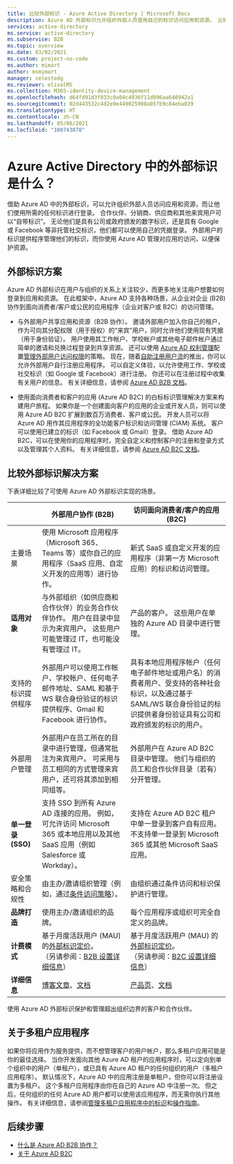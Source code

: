 ```yaml
---
title: 比较外部标识 - Azure Active Directory | Microsoft Docs
description: Azure AD 外部标识允许组织外部人员使用自己的标识访问应用和资源。 比较外部标识的解决方案，包括 Azure Active Directory B2B 协作和 Azure AD B2C。
services: active-directory
ms.service: active-directory
ms.subservice: B2B
ms.topic: overview
ms.date: 03/02/2021
ms.custom: project-no-code
ms.author: mimart
author: msmimart
manager: celestedg
ms.reviewer: elisolMS
ms.collection: M365-identity-device-management
ms.openlocfilehash: d64fd91d3f033c0a04c4936f11d096aa640942a1
ms.sourcegitcommit: 02d443532c4d2e9e449025908a05fb9c84eba039
ms.translationtype: HT
ms.contentlocale: zh-CN
ms.lasthandoff: 05/06/2021
ms.locfileid: "108743878"
---
```

# <a name="what-are-external-identities-in-azure-active-directory"></a>Azure Active Directory 中的外部标识是什么？

借助 Azure AD 中的外部标识，可以允许组织外部人员访问应用和资源，而让他们使用所需的任何标识进行登录。 合作伙伴、分销商、供应商和其他来宾用户可以“自带标识”。 无论他们是具有公司或政府颁发的数字标识，还是具有 Google 或 Facebook 等非托管社交标识，他们都可以使用自己的凭据登录。 外部用户的标识提供程序管理他们的标识，而你使用 Azure AD 管理对应用的访问，以便保护资源。

## <a name="external-identities-scenarios"></a>外部标识方案

Azure AD 外部标识在用户与组织的关系上关注较少，而更多地关注用户想要如何登录到应用和资源。 在此框架中，Azure AD 支持各种场景，从企业对企业 (B2B) 协作到面向消费者/客户或公民的应用程序（企业对客户或 B2C）的访问管理。

- 与外部用户共享应用和资源（B2B 协作）。 邀请外部用户加入你自己的租户，作为可向其分配权限（用于授权）的“来宾”用户，同时允许他们使用现有凭据（用于身份验证）。 用户使用其工作帐户、学校帐户或其他电子邮件帐户通过简单的邀请和兑换过程登录到共享资源。 还可以使用 [Azure AD 权利管理](../governance/entitlement-management-overview.md)配置[管理外部用户访问权限](../governance/entitlement-management-external-users.md#how-access-works-for-external-users)的策略。 现在，随着[自助注册用户流](self-service-sign-up-overview.md)的推出，你可以允许外部用户自行注册应用程序。 可以自定义体验，以允许使用工作、学校或社交标识（如 Google 或 Facebook）进行注册。 你还可以在注册过程中收集有关用户的信息。 有关详细信息，请参阅 [Azure AD B2B 文档](index.yml)。

- 使用面向消费者和客户的应用 (Azure AD B2C) 的白标标识管理解决方案来构建用户旅程。 如果你是一个创建面向客户的应用的企业或开发人员，则可以使用 Azure AD B2C 扩展到数百万消费者、客户或公民。 开发人员可以将 Azure AD 用作其应用程序的全功能客户标识和访问管理 (CIAM) 系统。 客户可以使用已建立的标识（如 Facebook 或 Gmail）登录。 借助 Azure AD B2C，可以在使用你的应用程序时，完全自定义和控制客户的注册和登录方式以及管理其个人资料。 有关详细信息，请参阅 [Azure AD B2C 文档](../../active-directory-b2c/index.yml)。

## <a name="compare-external-identities-solutions"></a>比较外部标识解决方案

下表详细比较了可使用 Azure AD 外部标识实现的场景。

|   | 外部用户协作 (B2B) | 访问面向消费者/客户的应用 (B2C)  |
| ---- | --- | --- |
| 主要场景 | 使用 Microsoft 应用程序（Microsoft 365、Teams 等）或你自己的应用程序（SaaS 应用、自定义开发的应用等）进行协作。  | 新式 SaaS 或自定义开发的应用程序（非第一方 Microsoft 应用）的标识和访问管理。   |
| **适用对象**    | 与外部组织（如供应商和合作伙伴）的业务合作伙伴协作。 用户在目录中显示为来宾用户。 这些用户可能管理过 IT，也可能没有管理过 IT。  | 产品的客户。 这些用户在单独的 Azure AD 目录中进行管理。  |
| 支持的标识提供程序 | 外部用户可以使用工作帐户、学校帐户、任何电子邮件地址、SAML 和基于 WS 联合身份验证的标识提供程序、Gmail 和 Facebook 进行协作。  | 具有本地应用程序帐户（任何电子邮件地址或用户名）的消费者用户、受支持的各种社会标识，以及通过基于 SAML/WS 联合身份验证的标识提供者身份验证具有公司和政府颁发的标识的用户。       |
| 外部用户管理   | 外部用户在员工所在的目录中进行管理，但通常批注为来宾用户。 可采用与员工相同的方式管理来宾用户，还可将其添加到相同组等。    | 外部用户在 Azure AD B2C 目录中管理。 他们与组织的员工和合作伙伴目录（若有）分开管理。  |
| **单一登录 (SSO)**      | 支持 SSO 到所有 Azure AD 连接的应用。 例如，可允许访问 Microsoft 365 或本地应用以及其他 SaaS 应用（例如 Salesforce 或 Workday）。    | 支持在 Azure AD B2C 租户中单一登录到客户自有应用。 不支持单一登录到 Microsoft 365 或其他 Microsoft SaaS 应用。    |
| 安全策略和合规性        | 由主办/邀请组织管理（例如，通过[条件访问策略](conditional-access.md)）。 | 由组织通过条件访问和标识保护进行管理。        |
| **品牌打造**  | 使用主办/邀请组织的品牌。    | 每个应用程序或组织可完全自定义的品牌。   |
| **计费模式** | 基于月度活跃用户 (MAU) 的[外部标识定价](https://azure.microsoft.com/en-us/pricing/details/active-directory/external-identities/)。 <br>（另请参阅：[B2B 设置详细信息](external-identities-pricing.md)） | 基于月度活跃用户 (MAU) 的[外部标识定价](https://azure.microsoft.com/en-us/pricing/details/active-directory/external-identities/)。 <br>（另请参阅：[B2C 设置详细信息](../../active-directory-b2c/billing.md)） |
| **详细信息** | [博客文章](https://blogs.technet.microsoft.com/enterprisemobility/2017/02/01/azure-ad-b2b-new-updates-make-cross-business-collab-easy/)、[文档](what-is-b2b.md)                   | [产品页](https://azure.microsoft.com/services/active-directory-b2c/)、[文档](../../active-directory-b2c/index.yml)       |

使用 Azure AD 外部标识保护和管理超出组织边界的客户和合作伙伴。

## <a name="about-multitenant-applications"></a>关于多租户应用程序

如果你将应用作为服务提供，而不想管理客户的用户帐户，那么多租户应用可能是你的最佳选择。 当你开发面向其他 Azure AD 租户的应用程序时，可以定向到单个组织中的用户（单租户），或已具有 Azure AD 租户的任何组织的用户（多租户应用程序）。 默认情况下，Azure AD 中的应用注册是单租户，但你可以将注册设置为多租户。 这个多租户应用程序由你在自己的 Azure AD 中注册一次。 但之后，任何组织的任何 Azure AD 用户都可以使用该应用程序，而无需你执行其他操作。 有关详细信息，请参阅[管理多租户应用程序中的标识](/azure/architecture/multitenant-identity/)和[操作指南](../develop/howto-convert-app-to-be-multi-tenant.md)。

## <a name="next-steps"></a>后续步骤

- [什么是 Azure AD B2B 协作？](what-is-b2b.md)
- [关于 Azure AD B2C](../../active-directory-b2c/overview.md)